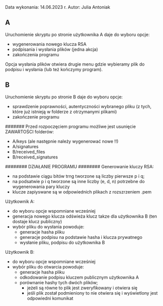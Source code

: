 Data wykonania: 14.06.2023 r.
Autor: Julia Antoniak

## A ##
Uruchomienie skryptu po stronie użytkownika A daje do wyboru opcje:
- wygenerowania nowego klucza RSA
- podpisania i wysłania plików (jedna akcja)
- zakończenia programu

Opcja wysłania plików otwiera drugie menu gdzie wybieramy plik do podpisu i wysłania (lub też kończymy program).

## B ##
Uruchomienie skryptu po stronie B daje do wyboru opcje:
- sprawdzenie poprawności, autentyczności wybranego pliku (z tych, które już istnieją w folderze z otrzymanymi plikami)
- zakończenie programu

#######
Przed rozpoczęciem programu możliwe jest usunięcie ZAWARTOŚCI folderów:
- A/keys (ale następnie należy wygenerować nowe !!)
- A/signatures
- B/received_files
- B/received_signatures


######## DZIAŁANIE PROGRAMU ########
Generowanie kluczy RSA:
- na podstawie ciągu bitów trng tworzone są liczby pierwsze p i q; 
- na podsatwie p i q tworzone są inne liczby (e, d, n) potrzebne do wygenerowania pary kluczy
- klucze zapiyswane są w odpowiednich plikach z rozszrzeniem .pem

Użytkownik A:
- do wyboru opcje wspomniane wcześniej
- generacja nowego klucza odświeża klucz takze dla użytkownika B (ten dostaje klucz publiczny)
- wybór pliku do wysłania powoduje:
    - generacje hasha pliku
    - generacje podpisu na podstawie hasha i klucza prywatnego
    - wysłanie pliku, podpisu do użytkownika B

Użytkownik B:
- do wyboru opcje wspomniane wcześniej
- wybór pliku do otwarcia powoduje:
    - generacje hasha pliku
    - odkodowanie podpisu kluczem publicznym użytkownika A
    - porównanie hashy tych dwóch plików; 
        - jeżeli są równe to plik jest zweryfikowany i otwiera się
        - jeśli plik został podmieniony to nie otwiera się i wyświetlony jest odpowiedni komunikat